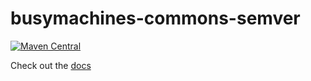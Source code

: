 # busymachines-commons-semver

[![Maven Central](https://img.shields.io/maven-central/v/com.busymachines/busymachines-commons-semver_2.12.svg)](https://maven-badges.herokuapp.com/maven-central/com.busymachines/busymachines-commons-semver_2.12)

Check out the [docs](http://busymachines.github.io/busymachines-commons/docs/semver.html)
